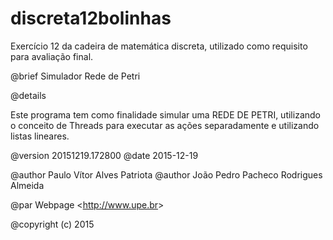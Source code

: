 # discreta12bolinhas
Exercício 12 da cadeira de matemática discreta, utilizado como requisito para avaliação final.

@brief Simulador Rede de Petri 

@details

Este programa tem como finalidade simular uma REDE DE PETRI, utilizando o conceito de Threads para executar as ações separadamente e utilizando listas lineares.

@version 20151219.172800
@date 2015-12-19

@author Paulo Vítor Alves Patriota
@author João Pedro Pacheco Rodrigues Almeida

@par Webpage
<<http://www.upe.br>>

@copyright (c) 2015

